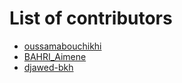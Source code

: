 # List of contributors
- [oussamabouchikhi](https://github.com/oussamabouchikhi)
- [BAHRI_Aimene](https://github.com/Aimene-BAHRI)
- [djawed-bkh](https://github.com/djawed-bkh)
